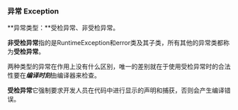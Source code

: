 

### 异常 Exception





**异常类型：**受检异常、非受检异常。   



**非受检异常**指的是RuntimeException和error类及其子类，所有其他的异常类都称为**受检异常**。   



两种类型的异常在作用上没有什么区别，唯一的差别就在于使用受检异常时的合法性要在***编译时刻***由编译器来检查。 

  

**受检异常**它强制要求开发人员在代码中进行显示的声明和捕获，否则会产生编译错误。   

 

 